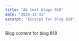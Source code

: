 ```yaml
---
title: "Ak test blogs 818"
date: "2024-12-31"
excerpt: "Excerpt for blog 818"
---
```


Blog content for blog 818